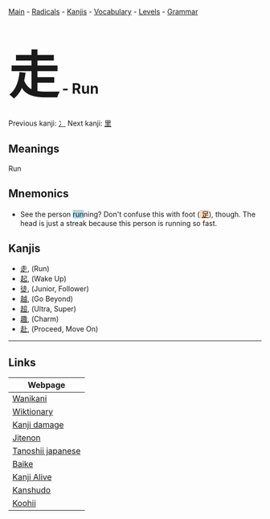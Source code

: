 <style> bigfont {font-size: 100px}</style>
[Main](../README.md) -
[Radicals](../radicals.md) -
[Kanjis](../kanjis.md) -
[Vocabulary](../vocabulary.md) -
[Levels](../levels.md) -
[Grammar](../grammar.md)
# <bigfont> 走</bigfont> - Run 

Previous kanji: [冫](冫.md) Next kanji: [里](里.md) 

## Meanings
 Run
## Mnemonics
 * See the person <span style="background-color:#ADD8E6"> run</span>ning? Don't confuse this with foot (<span style="background-color:#fed8b1"> [足](https://jisho.org/search/足)</span>), though. The head is just a streak because this person is running so fast.


## Kanjis
 * [走](../kanjis/走.md), (Run)
* [起](../kanjis/起.md), (Wake Up)
* [徒](../kanjis/徒.md), (Junior, Follower)
* [越](../kanjis/越.md), (Go Beyond)
* [超](../kanjis/超.md), (Ultra, Super)
* [趣](../kanjis/趣.md), (Charm)
* [赴](../kanjis/赴.md), (Proceed, Move On)



---

## Links 

| Webpage |
| --- |
| [Wanikani          ](https://www.wanikani.com/kanji/走) |
| [Wiktionary        ](https://en.wiktionary.org/wiki/走) |
| [Kanji damage      ](http://www.kanjidamage.com/kanji/search?utf8=✓&q=走) |
| [Jitenon           ](https://jitenon.com/kanji/走) |
| [Tanoshii japanese ](https://www.tanoshiijapanese.com/dictionary/kanji.cfm?k=走) |
| [Baike             ](https://baike.baidu.com/item/走) |
| [Kanji Alive       ](https://app.kanjialive.com/走) |
| [Kanshudo          ](https://www.kanshudo.com/searchmn?q=走) |
| [Koohii            ](https://kanji.koohii.com/study/kanji/走) |
